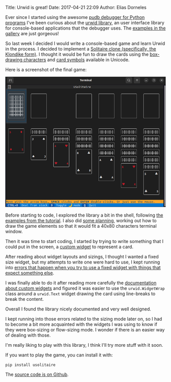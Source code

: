 Title: Urwid is great!
Date: 2017-04-21 22:09
Author: Elias Dorneles

Ever since I started using the awesome [pudb debugger for Python
programs](https://pypi.python.org/pypi/pudb) I've been curious about the [urwid
library](http://urwid.org/), an user interface library for console-based
applications that the debugger uses. The [examples in the
gallery](http://urwid.org/examples/index.html) are just gorgeous!

So last week I decided I would write a console-based game and learn Urwid in the process.
I decided to implement a [Solitaire clone (specifically, the Klondike form)](https://en.wikipedia.org/wiki/Patience_(game)).
I thought it would be fun to draw the cards using the [box-drawing characters](https://en.wikipedia.org/wiki/Box-drawing_character) and [card symbols](https://en.wikipedia.org/wiki/Playing_cards_in_Unicode) available in Unicode.

Here is a screenshot of the final game:

![Screenshot showing usolitaire](https://raw.githubusercontent.com/eliasdorneles/usolitaire/master/screenshot-usolitaire.png)

Before starting to code, I explored the library a bit in the shell, following [the examples from the tutorial](http://urwid.org/tutorial/index.html).
I also did [some planning](https://raw.githubusercontent.com/eliasdorneles/usolitaire/c18b4643bcd20cf53705a16de6072f2d1e766a43/PLAN.txt), working out how to draw the game elements so that it would fit a 40x80 characters terminal window.

Then it was time to start coding, I started by trying to write something that I could put in the screen, a [custom widget](http://urwid.org/manual/widgets.html) to represent a card.

After reading about widget layouts and sizings, I thought I wanted a fixed size widget, but my attempts to write one were hard to use, I kept running into [errors that happen when you try to use a fixed widget with things that expect something else](https://github.com/urwid/urwid/wiki/FAQ#what-does-the-attributeerror-xxx-object-has-no-attribute-rows-error-mean).

I was finally able to do it after reading more carefully the [documentation about custom widgets](http://urwid.org/manual/widgets.html#custom-widgets) and figured it was easier to use the ``urwid.WidgetWrap`` class around a ``urwid.Text`` widget drawing the card using line-breaks to break the content.

Overall I found the library nicely documented and very well designed.

I kept running into those errors related to the sizing mode later on, so I had to become a bit more acquainted with the widgets I was using to know if they were box-sizing or flow-sizing mode. I wonder if there is an easier way of dealing with those.

I'm really liking to play with this library, I think I'll try more stuff with it soon.

If you want to play the game, you can install it with:

    pip install usolitaire

The [source code is on Github](https://github.com/eliasdorneles/usolitaire).
